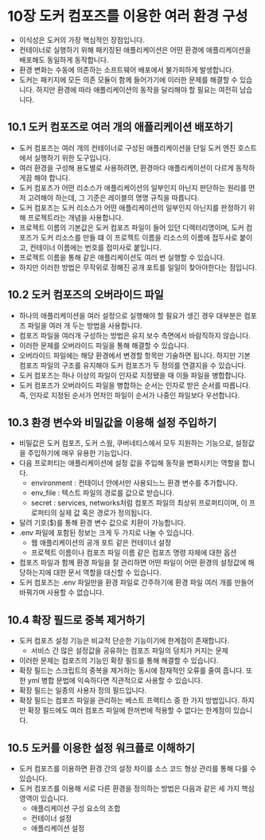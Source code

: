 # 10장 도커 컴포즈를 이용한 여러 환경 구성

* 이식성은 도커의 가장 핵심적인 장점입니다.
* 컨테이너로 실행하기 위해 패키징된 애플리케이션은 어떤 환경에 애플리케이션을 배포해도 동일하게 동작합니다.
* 환경 변화는 수동에 의존하는 소프트웨어 배포에서 불가피하게 발생합니다.
* 도커는 패키지에 모든 의존 모듈이 함께 들어가기에 이러한 문제를 해결할 수 있습니다. 하지만 환경에 따라 애플리케이션의 동작을 달리해야 할 필요는 여전히 남습니다.

## 10.1 도커 컴포즈로 여러 개의 애플리케이션 배포하기

* 도커 컴포즈는 여러 개의 컨테이너로 구성된 애플리케이션을 단일 도커 엔진 호스트에서 실행하기 위한 도구입니다.
* 여러 환경을 구성해 용도별로 사용하려면, 환경마다 애플리케이션이 다르게 동작하게끔 해야 합니다.
* 도커 컴포즈가 어떤 리소스가 애플리케이션의 일부인지 아닌지 판단하는 원리를 먼저 고려해야 하는데, 그 기준은 레이블의 명명 규칙을 따릅니다.
* 도커 컴포즈는 도커 리소스가 어떤 애플리케이션의 일부인지 아닌지를 판정하기 위해 프로젝트라는 개념을 사용합니다.
* 프로젝트 이름의 기본값은 도커 컴포즈 파일이 들어 있던 디렉터리명이며, 도커 컴포즈가 도커 리소스를 만들 떄 이 프로젝트 이름을 리소스의 이름에 접두사로 붙이고, 컨테이너 이름에는 번호를 접미사로 붙입니다.
* 프로젝트 이름을 통해 같은 애플리케이션도 여러 번 실행할 수 있습니다.
* 하지만 이러한 방법은 무작위로 정해진 공개 포트를 일일이 찾아야한다는 점입니다.

## 10.2 도커 컴포즈의 오버라이드 파일

* 하나의 애플리케이션을 여러 설정으로 실행해야 할 필요가 생긴 경우 대부분은 컴포즈 파일을 여러 개 두는 방법을 사용합니다.
* 컴포즈 파일을 여러개 구성하는 방법은 유지 보수 측면에서 바람직하지 않습니다.
* 이러한 문제를 오버라이드 파일을 통해 해결할 수 있습니다.
* 오버라이드 파일에는 해당 환경에서 변경할 항목만 기술하면 됩니다. 하지만 기본 컴포즈 파일의 구조를 유지해야 도커 컴포즈가 두 정의를 연결지을 수 있습니다.
* 도커 컴포즈는 하나 이상의 파일이 인자로 지정됐을 때 이들 파일을 병합합니다.
* 도커 컴포즈가 오버라이드 파일을 병합하는 순서는 인자로 받은 순서를 따릅니다. 즉, 인자로 지정된 순서가 먼저인 파일이 순서가 나중인 파일보다 우선합니다.

## 10.3 환경 변수와 비밀값을 이용해 설정 주입하기

* 비밀값은 도커 컴포즈, 도커 스웜, 쿠버네티스에서 모두 지원하는 기능으로, 설정값을 주입하기에 매우 유용한 기능입니다.
* 다음 프로퍼티는 애플리케이션에 설정 값을 주입해 동작을 변화시키는 역할을 합니다.
    * environment : 컨테이너 안에서만 사용되느느 환경 변수를 추가합니다.
    * env_file : 텍스트 파일의 경로를 값으로 받습니다.
    * secret : services, networks처럼 컴포즈 파일의 최상위 프로퍼티이며, 이 프로퍼티의 실제 값 혹은 경로가 정의됩니다.
* 달려 기호($)를 통해 환경 변수 값으로 치환이 가능합니다.
* .env 파일에 포함된 정보는 크게 두 가지로 나눌 수 있습니다.
    * 웹 애플리케이션의 공개 포트 같은 컨테이너 설정
    * 프로젝트 이름이나 컴포즈 파일 이름 같은 컴포즈 명령 자체에 대한 옵션
* 컴포즈 파일과 함께 환경 파일을 잘 관리하면 어떤 파일이 어떤 환경의 설정값에 해당하는지에 대한 문서 역할을 대신할 수 있습니다.
* 도커 컴포즈는 .env 파일만을 환경 파일로 간주하기에 환경 파일 여러 개를 만들어 바꿔가며 사용할 수 없습니다.

## 10.4 확장 필드로 중복 제거하기

* 도커 컴포즈 설정 기능은 비교적 단순한 기능이기에 한계점이 존재합니다.
    * 서비스 간 많은 설정값을 공유하는 컴포즈 파일의 덩치가 커지는 문제
* 이러한 문제는 컴포즈의 기능인 확장 필드를 통해 해결할 수 있습니다.
* 확장 필드는 스크립트의 중복을 제거하는 동시에 잠재적인 오류를 줄여 줍니다. 또한 yml 병합 문법에 익숙하다면 직관적으로 사용할 수 있습니다.
* 확장 필드는 일종의 사용자 정의 필드입니다.
* 확장 필드는 컴포즈 파일을 관리하는 베스트 프랙티스 중 한 가지 방법입니다. 하지만 확장 필드에도 여러 컴포즈 파일에 한꺼번에 적용할 수 없다는 한계점이 있습니다.

## 10.5 도커를 이용한 설정 워크플로 이해하기

* 도커 컴포즈를 이용하면 환경 간의 설정 차이를 소스 코드 형상 관리를 통해 다룰 수 있습니다.
* 도커 컴포즈를 이용해 서로 다른 환경을 정의하는 방법은 다음과 같은 세 가지 핵심 영역이 있습니다.
    * 애플리케이션 구성 요소의 조합
    * 컨테이너 설정
    * 애플리케이션 설정